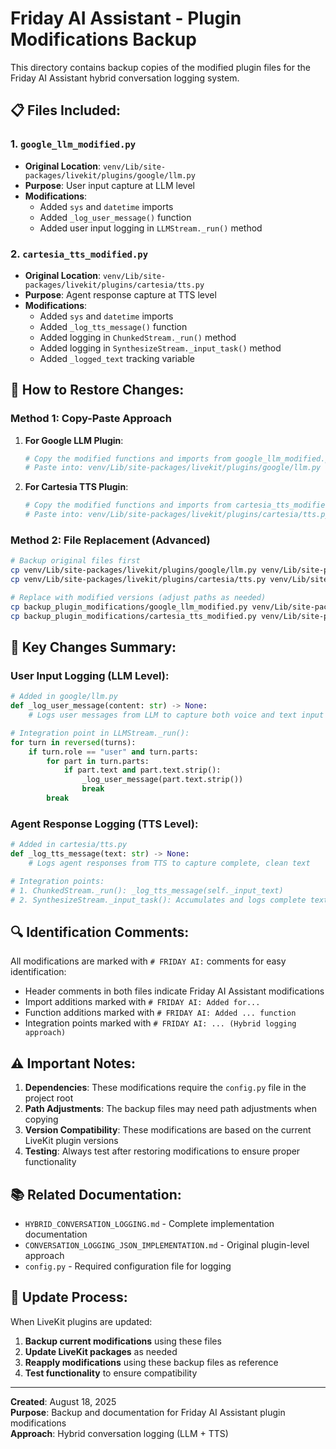 # Friday AI Assistant - Plugin Modifications Backup

This directory contains backup copies of the modified plugin files for the Friday AI Assistant hybrid conversation logging system.

## 📋 **Files Included:**

### 1. `google_llm_modified.py`
- **Original Location**: `venv/Lib/site-packages/livekit/plugins/google/llm.py`
- **Purpose**: User input capture at LLM level
- **Modifications**:
  - Added `sys` and `datetime` imports
  - Added `_log_user_message()` function
  - Added user input logging in `LLMStream._run()` method

### 2. `cartesia_tts_modified.py`
- **Original Location**: `venv/Lib/site-packages/livekit/plugins/cartesia/tts.py`
- **Purpose**: Agent response capture at TTS level
- **Modifications**:
  - Added `sys` and `datetime` imports
  - Added `_log_tts_message()` function
  - Added logging in `ChunkedStream._run()` method
  - Added logging in `SynthesizeStream._input_task()` method
  - Added `_logged_text` tracking variable

## 🔧 **How to Restore Changes:**

### Method 1: Copy-Paste Approach
1. **For Google LLM Plugin**:
   ```bash
   # Copy the modified functions and imports from google_llm_modified.py
   # Paste into: venv/Lib/site-packages/livekit/plugins/google/llm.py
   ```

2. **For Cartesia TTS Plugin**:
   ```bash
   # Copy the modified functions and imports from cartesia_tts_modified.py
   # Paste into: venv/Lib/site-packages/livekit/plugins/cartesia/tts.py
   ```

### Method 2: File Replacement (Advanced)
```bash
# Backup original files first
cp venv/Lib/site-packages/livekit/plugins/google/llm.py venv/Lib/site-packages/livekit/plugins/google/llm.py.original
cp venv/Lib/site-packages/livekit/plugins/cartesia/tts.py venv/Lib/site-packages/livekit/plugins/cartesia/tts.py.original

# Replace with modified versions (adjust paths as needed)
cp backup_plugin_modifications/google_llm_modified.py venv/Lib/site-packages/livekit/plugins/google/llm.py
cp backup_plugin_modifications/cartesia_tts_modified.py venv/Lib/site-packages/livekit/plugins/cartesia/tts.py
```

## 🎯 **Key Changes Summary:**

### User Input Logging (LLM Level):
```python
# Added in google/llm.py
def _log_user_message(content: str) -> None:
    # Logs user messages from LLM to capture both voice and text input

# Integration point in LLMStream._run():
for turn in reversed(turns):
    if turn.role == "user" and turn.parts:
        for part in turn.parts:
            if part.text and part.text.strip():
                _log_user_message(part.text.strip())
                break
        break
```

### Agent Response Logging (TTS Level):
```python
# Added in cartesia/tts.py
def _log_tts_message(text: str) -> None:
    # Logs agent responses from TTS to capture complete, clean text

# Integration points:
# 1. ChunkedStream._run(): _log_tts_message(self._input_text)
# 2. SynthesizeStream._input_task(): Accumulates and logs complete text
```

## 🔍 **Identification Comments:**

All modifications are marked with `# FRIDAY AI:` comments for easy identification:
- Header comments in both files indicate Friday AI Assistant modifications
- Import additions marked with `# FRIDAY AI: Added for...`
- Function additions marked with `# FRIDAY AI: Added ... function`
- Integration points marked with `# FRIDAY AI: ... (Hybrid logging approach)`

## ⚠️ **Important Notes:**

1. **Dependencies**: These modifications require the `config.py` file in the project root
2. **Path Adjustments**: The backup files may need path adjustments when copying
3. **Version Compatibility**: These modifications are based on the current LiveKit plugin versions
4. **Testing**: Always test after restoring modifications to ensure proper functionality

## 📚 **Related Documentation:**

- `HYBRID_CONVERSATION_LOGGING.md` - Complete implementation documentation
- `CONVERSATION_LOGGING_JSON_IMPLEMENTATION.md` - Original plugin-level approach
- `config.py` - Required configuration file for logging

## 🔄 **Update Process:**

When LiveKit plugins are updated:
1. **Backup current modifications** using these files
2. **Update LiveKit packages** as needed
3. **Reapply modifications** using these backup files as reference
4. **Test functionality** to ensure compatibility

---

**Created**: August 18, 2025  
**Purpose**: Backup and documentation for Friday AI Assistant plugin modifications  
**Approach**: Hybrid conversation logging (LLM + TTS)
